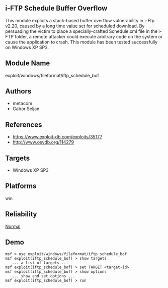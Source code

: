 ## i-FTP Schedule Buffer Overflow

This module exploits a stack-based buffer overflow 
vulnerability in i-Ftp v2.20, caused by a long time value 
set for scheduled download. By persuading the victim to 
place a specially-crafted Schedule.xml file in the i-FTP 
folder, a remote attacker could execute arbitrary code on 
the system or cause the application to crash. This module 
has been tested successfully on Windows XP SP3.


## Module Name
exploit/windows/fileformat/iftp_schedule_bof

## Authors
* metacom
* Gabor Seljan


## References
* https://www.exploit-db.com/exploits/35177
* http://www.osvdb.org/114279



## Targets
* Windows XP SP3


## Platforms
win

## Reliability
[Normal](https://github.com/rapid7/metasploit-framework/wiki/Exploit-Ranking)

## Demo

```
msf > use exploit/windows/fileformat/iftp_schedule_bof
msf exploit(iftp_schedule_bof) > show targets
   ... a list of targets ...
msf exploit(iftp_schedule_bof) > set TARGET <target-id>
msf exploit(iftp_schedule_bof) > show options
   ... show and set options ...
msf exploit(iftp_schedule_bof) > run
```
    
    